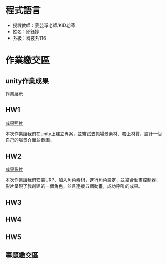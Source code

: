 # 程式語言

 - 授課教師：蔡芸琤老師/KID老師
 - 姓名：邱鈺婷
 - 系級：科技系116

# 作業繳交區
## unity作業成果
[作業展示](https://github.com/MocuAcqu/NTNU_PL_0926_homework)

## HW1

[成果照片](https://drive.google.com/file/d/1CVwlXwwnlaZvRfEUGnFwszrKWjIFIdE8/view?usp=sharing)

本次作業讓我們在unity上建立專案，並嘗試去抓場景素材、套上材質，設計一個自己的場景介面並截圖。

## HW2

[成果影片](https://youtu.be/gkp_M96XSqE)

本次作業讓我們安裝URP、加入角色素材，進行角色設定，並結合動畫控制器，影片呈現了我創建的一個角色，並且連接五個動畫，成功呼叫的成果。

## HW3
## HW4
## HW5

## 專題繳交區
